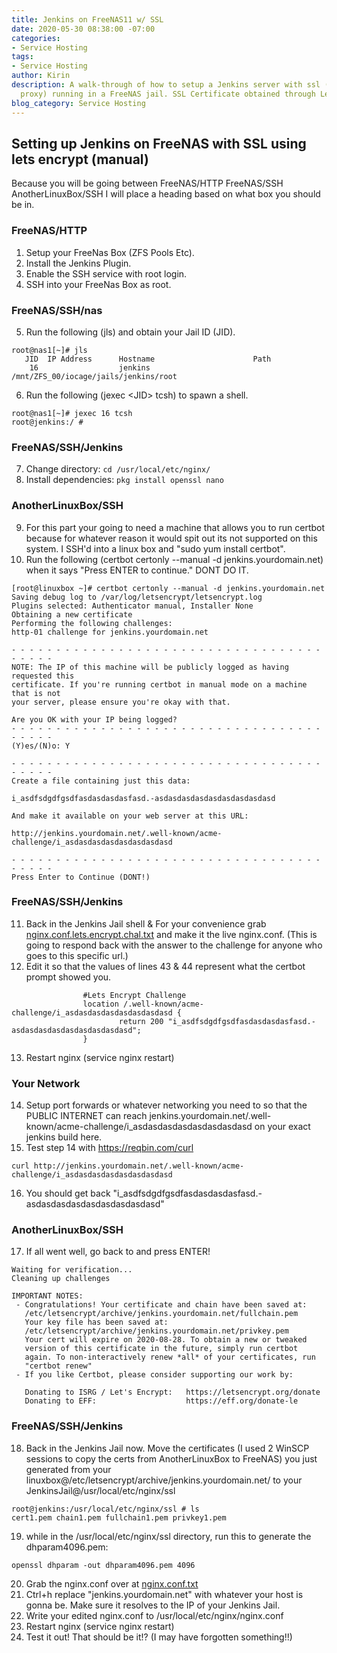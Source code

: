 ```yaml
---
title: Jenkins on FreeNAS11 w/ SSL
date: 2020-05-30 08:38:00 -07:00
categories:
- Service Hosting
tags:
- Service Hosting
author: Kirin
description: A walk-through of how to setup a Jenkins server with ssl (nginx reverse
  proxy) running in a FreeNAS jail. SSL Certificate obtained through LetsEncrypt.
blog_category: Service Hosting
---
```


## Setting up Jenkins on FreeNAS with SSL using lets encrypt (manual)

Because you will be going between FreeNAS/HTTP FreeNAS/SSH AnotherLinuxBox/SSH I will place a heading based on what box you should be in.

### FreeNAS/HTTP

1. Setup your FreeNas Box (ZFS Pools Etc).
2. Install the Jenkins Plugin.
3. Enable the SSH service with root login.
4. SSH into your FreeNas Box as root.

### FreeNAS/SSH/nas

5. Run the following (jls) and obtain your Jail ID (JID).
```
root@nas1[~]# jls
   JID  IP Address      Hostname                      Path
    16                  jenkins                       /mnt/ZFS_00/iocage/jails/jenkins/root
```
6. Run the following (jexec \<JID> tcsh) to spawn a shell.
```
root@nas1[~]# jexec 16 tcsh
root@jenkins:/ #
```

### FreeNAS/SSH/Jenkins

7. Change directory:
```cd /usr/local/etc/nginx/```
8. Install dependencies:
```pkg install openssl nano```

### AnotherLinuxBox/SSH

9. For this part your going to need a machine that allows you to run certbot because for whatever reason it would spit out its not supported on this system. I SSH'd into a linux box and "sudo yum install certbot".
10. Run the following (certbot certonly --manual -d jenkins.yourdomain.net) when it says "Press ENTER to continue." DONT DO IT.

```
[root@linuxbox ~]# certbot certonly --manual -d jenkins.yourdomain.net
Saving debug log to /var/log/letsencrypt/letsencrypt.log
Plugins selected: Authenticator manual, Installer None
Obtaining a new certificate
Performing the following challenges:
http-01 challenge for jenkins.yourdomain.net

- - - - - - - - - - - - - - - - - - - - - - - - - - - - - - - - - - - - - - - -
NOTE: The IP of this machine will be publicly logged as having requested this
certificate. If you're running certbot in manual mode on a machine that is not
your server, please ensure you're okay with that.

Are you OK with your IP being logged?
- - - - - - - - - - - - - - - - - - - - - - - - - - - - - - - - - - - - - - - -
(Y)es/(N)o: Y

- - - - - - - - - - - - - - - - - - - - - - - - - - - - - - - - - - - - - - - -
Create a file containing just this data:

i_asdfsdgdfgsdfasdasdasdasfasd.-asdasdasdasdasdasdasdasdasd

And make it available on your web server at this URL:

http://jenkins.yourdomain.net/.well-known/acme-challenge/i_asdasdasdasdasdasdasdasd

- - - - - - - - - - - - - - - - - - - - - - - - - - - - - - - - - - - - - - - -
Press Enter to Continue (DONT!)
```

### FreeNAS/SSH/Jenkins

11. Back in the Jenkins Jail shell & For your convenience grab [nginx.conf.lets.encrypt.chal.txt](/uploads/nginx.conf.lets.encrypt.chal.txt) and make it the live nginx.conf. (This is going to respond back with the answer to the challenge for anyone who goes to this specific url.)
12. Edit it so that the values of lines 43 & 44 represent what the certbot prompt showed you.
```
                #Lets Encrypt Challenge
                location /.well-known/acme-challenge/i_asdasdasdasdasdasdasdasd {
                        return 200 "i_asdfsdgdfgsdfasdasdasdasfasd.-asdasdasdasdasdasdasdasdasd";
                }
```
13. Restart nginx (service nginx restart)

### Your Network

14. Setup port forwards or whatever networking you need to so that the PUBLIC INTERNET can reach jenkins.yourdomain.net/.well-known/acme-challenge/i_asdasdasdasdasdasdasdasd on your exact jenkins build here.
15. Test step 14 with https://reqbin.com/curl
```
curl http://jenkins.yourdomain.net/.well-known/acme-challenge/i_asdasdasdasdasdasdasdasd
```
16. You should get back "i_asdfsdgdfgsdfasdasdasdasfasd.-asdasdasdasdasdasdasdasdasd"

### AnotherLinuxBox/SSH

17. If all went well, go back to and press ENTER!
```
Waiting for verification...
Cleaning up challenges

IMPORTANT NOTES:
 - Congratulations! Your certificate and chain have been saved at:
   /etc/letsencrypt/archive/jenkins.yourdomain.net/fullchain.pem
   Your key file has been saved at:
   /etc/letsencrypt/archive/jenkins.yourdomain.net/privkey.pem
   Your cert will expire on 2020-08-28. To obtain a new or tweaked
   version of this certificate in the future, simply run certbot
   again. To non-interactively renew *all* of your certificates, run
   "certbot renew"
 - If you like Certbot, please consider supporting our work by:

   Donating to ISRG / Let's Encrypt:   https://letsencrypt.org/donate
   Donating to EFF:                    https://eff.org/donate-le
```

### FreeNAS/SSH/Jenkins

18. Back in the Jenkins Jail now. Move the certificates (I used 2 WinSCP sessions to copy the certs from AnotherLinuxBox to FreeNAS) you just generated from your linuxbox@/etc/letsencrypt/archive/jenkins.yourdomain.net/ to your JenkinsJail@/usr/local/etc/nginx/ssl
```
root@jenkins:/usr/local/etc/nginx/ssl # ls
cert1.pem chain1.pem fullchain1.pem privkey1.pem
```
19. while in the /usr/local/etc/nginx/ssl directory, run this to generate the dhparam4096.pem:
```
openssl dhparam -out dhparam4096.pem 4096
```

20. Grab the nginx.conf over at [nginx.conf.txt](/uploads/nginx.conf.txt)
21. Ctrl+h replace "jenkins.yourdomain.net" with whatever your host is gonna be. Make sure it resolves to the IP of your Jenkins Jail.
22. Write your edited nginx.conf to /usr/local/etc/nginx/nginx.conf
23. Restart nginx (service nginx restart)
24. Test it out! That should be it!? (I may have forgotten something!!)





